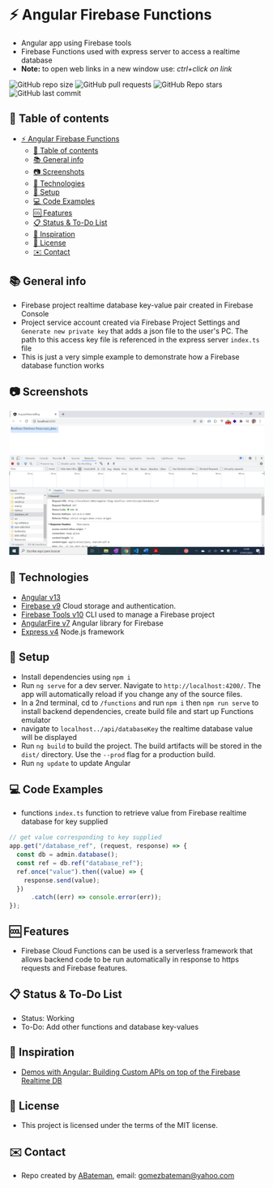 # :zap: Angular Firebase Functions

* Angular app using Firebase tools
* Firebase Functions used with express server to access a realtime database
* **Note:** to open web links in a new window use: _ctrl+click on link_

![GitHub repo size](https://img.shields.io/github/repo-size/AndrewJBateman/angular-firebase-functions?style=plastic)
![GitHub pull requests](https://img.shields.io/github/issues-pr/AndrewJBateman/angular-firebase-functions?style=plastic)
![GitHub Repo stars](https://img.shields.io/github/stars/AndrewJBateman/angular-firebase-functions?style=plastic)
![GitHub last commit](https://img.shields.io/github/last-commit/AndrewJBateman/angular-firebase-functions?style=plastic)

## :page_facing_up: Table of contents

* [:zap: Angular Firebase Functions](#zap-angular-firebase-functions)
  * [:page_facing_up: Table of contents](#page_facing_up-table-of-contents)
  * [:books: General info](#books-general-info)
  * [:camera: Screenshots](#camera-screenshots)
  * [:signal_strength: Technologies](#signal_strength-technologies)
  * [:floppy_disk: Setup](#floppy_disk-setup)
  * [:computer: Code Examples](#computer-code-examples)
  * [:cool: Features](#cool-features)
  * [:clipboard: Status & To-Do List](#clipboard-status--to-do-list)
  * [:clap: Inspiration](#clap-inspiration)
  * [:file_folder: License](#file_folder-license)
  * [:envelope: Contact](#envelope-contact)

## :books: General info

* Firebase project realtime database key-value pair created in Firebase Console
* Project service account created via Firebase Project Settings and `Generate new private key` that adds a json file to the user's PC. The path to this access key file is referenced in the express server `index.ts` file
* This is just a very simple example to demonstrate how a Firebase database function works

## :camera: Screenshots

![Screenshot](./img/screen.png)

## :signal_strength: Technologies

* [Angular v13](https://angular.io/)
* [Firebase v9](https://firebase.google.com) Cloud storage and authentication.
* [Firebase Tools v10](https://www.npmjs.com/package/firebase-tools) CLI used to manage a Firebase project
* [AngularFire v7](https://www.npmjs.com/package/@angular/fire) Angular library for Firebase
* [Express v4](https://www.npmjs.com/package/express) Node.js framework

## :floppy_disk: Setup

* Install dependencies using `npm i`
* Run `ng serve` for a dev server. Navigate to `http://localhost:4200/`. The app will automatically reload if you change any of the source files.
* In a 2nd terminal, cd to `/functions` and run `npm i` then `npm run serve` to install backend dependencies, create build file and start up Functions emulator
* navigate to `localhost../api/databaseKey` the realtime database value will be displayed
* Run `ng build` to build the project. The build artifacts will be stored in the `dist/` directory. Use the `--prod` flag for a production build.
* Run `ng update` to update Angular

## :computer: Code Examples

* functions `index.ts` function to retrieve value from Firebase realtime database for key supplied

```typescript
// get value corresponding to key supplied
app.get("/database_ref", (request, response) => {
  const db = admin.database();
  const ref = db.ref("database_ref");
  ref.once("value").then((value) => {
    response.send(value);
  })
      .catch((err) => console.error(err));
});
```

## :cool: Features

* Firebase Cloud Functions can be used is a serverless framework that allows backend code to be run automatically in response to https requests and Firebase features.

## :clipboard: Status & To-Do List

* Status: Working
* To-Do: Add other functions and database key-values

## :clap: Inspiration

* [Demos with Angular: Building Custom APIs on top of the Firebase Realtime DB](https://www.youtube.com/watch?v=mWAwxbeGU_E&t=186s)

## :file_folder: License

* This project is licensed under the terms of the MIT license.

## :envelope: Contact

* Repo created by [ABateman](https://github.com/AndrewJBateman), email: gomezbateman@yahoo.com
